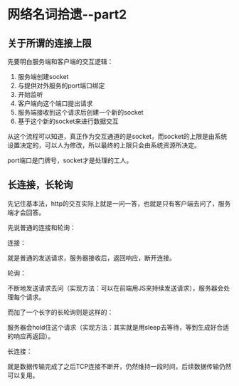 # 网络名词拾遗--part2

## 关于所谓的连接上限

先要明白服务端和客户端的交互逻辑：

1. 服务端创建socket
2. 与提供对外服务的port端口绑定
3. 开始监听
4. 客户端向这个端口提出请求
5. 服务端接收到这个请求后创建一个新的socket
6. 基于这个新的socket来进行数据交互

从这个流程可以知道，真正作为交互通道的是socket，而socket的上限是由系统设置决定的，可以人为修改，所以最终的上限只会由系统资源所决定。

port端口是门牌号，socket才是处理的工人。



## 长连接，长轮询

先记住基本法，http的交互实际上就是一问一答，也就是只有客户端去问了，服务端才会回答。

先说普通的连接和轮询：

连接：

就是普通的发送请求，服务器接收后，返回响应，断开连接。

轮询：

不断地发送请求去问（实现方法：可以在前端用JS来持续发送请求），服务器会处理每个请求。

而加了一个长字的长轮询则是这样的：

服务器会hold住这个请求（实现方法：其实就是用sleep去等待，等到生成好合适的响应再返回）。

长连接：

就是数据传输完成了之后TCP连接不断开，仍然维持一段时间，后续数据传输仍然可以复用。
